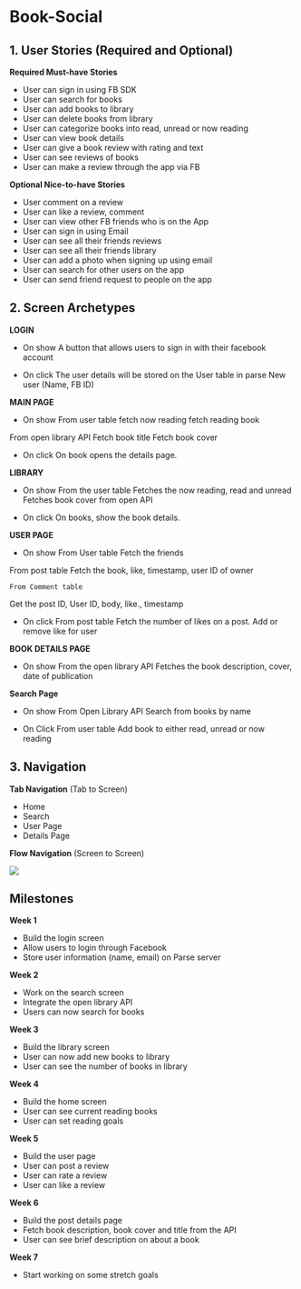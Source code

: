 # Book-Social


## 1. User Stories (Required and Optional)

**Required Must-have Stories**


 * User can sign in using FB SDK
 * User can search for books
 * User can add books to library
 * User can delete books from library
 * User can categorize books into read, unread or now reading
 * User can view  book details
 * User can give a book review with rating and text
 * User can see reviews of books
 * User can make a review through the app via FB


**Optional Nice-to-have Stories**

 * User comment on a review
 * User can like a review, comment 
 * User can view other FB friends who is on the App
 * User can sign in using Email
 * User can see all their friends reviews
 * User can see all their friends library
 * User can add a photo when signing up using email
 * User can search for other users on the app
 * User can send friend request to people on the app

## 2. Screen Archetypes

 **LOGIN**
* On show
A button that allows users to sign in with their facebook account

* On click
The user details will be stored on the User table in parse
New user (Name, FB ID)

**MAIN PAGE**
* On show
From user table 
fetch now reading
fetch reading book

From open library API
Fetch book title
Fetch book cover

* On click 
On book opens the details page.

**LIBRARY**
* On show
From the user table
Fetches the now reading, read and unread
Fetches book cover from open API

* On click
On books, show the book details.

**USER PAGE**
* On show
From User table
Fetch the friends 

From post table
Fetch the book, like, timestamp, user ID of owner

	From Comment table
Get the post ID, User ID, body, like., timestamp 


* On click
From post table
Fetch the number of likes on a post.
Add or remove like for user

**BOOK DETAILS PAGE**
* On show
From the open library API
Fetches the book description, cover, date of publication

**Search Page**
* On show
From Open Library API
Search from books by name

* On Click
From user table
Add book to either read, unread or now reading




## 3. Navigation

**Tab Navigation** (Tab to Screen)

 * Home
 * Search
 * User Page
 * Details Page

**Flow Navigation** (Screen to Screen)

 ![](https://i.imgur.com/wjNwcUS.png)
 
 ## Milestones
 **Week 1**
  * Build the login screen
  * Allow users to login through Facebook 
  * Store user information (name, email) on Parse server

**Week 2**
  * Work on the search screen
  * Integrate the open library API
  * Users can now search for books

**Week 3**
  * Build the library screen
  * User can now add new books to library
  * User can see the number of books in library
 
**Week 4**
  * Build the home screen
  * User can see current reading books
  * User can set reading goals
 
**Week 5**
  * Build the user page
  * User can post a review
  * User can rate a review
  * User can like a review
 
**Week 6**
  * Build the post details page
  * Fetch book description, book cover and title from the API
  * User can see brief description on about a book

**Week 7**
  * Start working on some stretch goals
  
   
